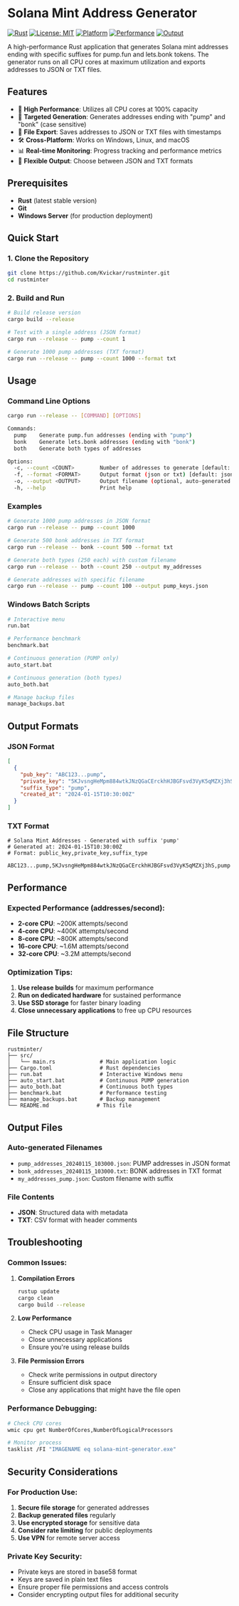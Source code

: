 # Solana Mint Address Generator

[![Rust](https://img.shields.io/badge/Rust-1.70+-orange.svg)](https://www.rust-lang.org/)
[![License: MIT](https://img.shields.io/badge/License-MIT-yellow.svg)](https://opensource.org/licenses/MIT)
[![Platform](https://img.shields.io/badge/Platform-Windows%20%7C%20Linux%20%7C%20macOS-blue.svg)](https://github.com/ReactOnAuth/Rust-Minter-Pump-Bonk)
[![Performance](https://img.shields.io/badge/Performance-1M%2B%20attempts%2Fs-green.svg)](https://github.com/ReactOnAuth/Rust-Minter-Pump-Bonk)
[![Output](https://img.shields.io/badge/Output-JSON%20%7C%20TXT-purple.svg)](https://github.com/ReactOnAuth/Rust-Minter-Pump-Bonk)

A high-performance Rust application that generates Solana mint addresses ending with specific suffixes for pump.fun and lets.bonk tokens. The generator runs on all CPU cores at maximum utilization and exports addresses to JSON or TXT files.

## Features

- 🚀 **High Performance**: Utilizes all CPU cores at 100% capacity
- 🎯 **Targeted Generation**: Generates addresses ending with "pump" and "bonk" (case sensitive)
- 💾 **File Export**: Saves addresses to JSON or TXT files with timestamps
- 🛠️ **Cross-Platform**: Works on Windows, Linux, and macOS
- 📊 **Real-time Monitoring**: Progress tracking and performance metrics
- 🔧 **Flexible Output**: Choose between JSON and TXT formats

## Prerequisites

- **Rust** (latest stable version)
- **Git**
- **Windows Server** (for production deployment)

## Quick Start

### 1. Clone the Repository
```bash
git clone https://github.com/Kvickar/rustminter.git
cd rustminter
```

### 2. Build and Run
```bash
# Build release version
cargo build --release

# Test with a single address (JSON format)
cargo run --release -- pump --count 1

# Generate 1000 pump addresses (TXT format)
cargo run --release -- pump --count 1000 --format txt
```

## Usage

### Command Line Options

```bash
cargo run --release -- [COMMAND] [OPTIONS]

Commands:
  pump    Generate pump.fun addresses (ending with "pump")
  bonk    Generate lets.bonk addresses (ending with "bonk")
  both    Generate both types of addresses

Options:
  -c, --count <COUNT>        Number of addresses to generate [default: 1]
  -f, --format <FORMAT>      Output format (json or txt) [default: json]
  -o, --output <OUTPUT>      Output filename (optional, auto-generated if not provided)
  -h, --help                 Print help
```

### Examples

```bash
# Generate 1000 pump addresses in JSON format
cargo run --release -- pump --count 1000

# Generate 500 bonk addresses in TXT format
cargo run --release -- bonk --count 500 --format txt

# Generate both types (250 each) with custom filename
cargo run --release -- both --count 250 --output my_addresses

# Generate addresses with specific filename
cargo run --release -- pump --count 100 --output pump_keys.json
```

### Windows Batch Scripts

```bash
# Interactive menu
run.bat

# Performance benchmark
benchmark.bat

# Continuous generation (PUMP only)
auto_start.bat

# Continuous generation (both types)
auto_both.bat

# Manage backup files
manage_backups.bat
```

## Output Formats

### JSON Format
```json
[
  {
    "pub_key": "ABC123...pump",
    "private_key": "5KJvsngHeMpm884wtkJNzQGaCErckhHJBGFsvd3VyK5qMZXj3hS",
    "suffix_type": "pump",
    "created_at": "2024-01-15T10:30:00Z"
  }
]
```

### TXT Format
```
# Solana Mint Addresses - Generated with suffix 'pump'
# Generated at: 2024-01-15T10:30:00Z
# Format: public_key,private_key,suffix_type

ABC123...pump,5KJvsngHeMpm884wtkJNzQGaCErckhHJBGFsvd3VyK5qMZXj3hS,pump
```

## Performance

### Expected Performance (addresses/second):
- **2-core CPU**: ~200K attempts/second
- **4-core CPU**: ~400K attempts/second
- **8-core CPU**: ~800K attempts/second
- **16-core CPU**: ~1.6M attempts/second
- **32-core CPU**: ~3.2M attempts/second

### Optimization Tips:
1. **Use release builds** for maximum performance
2. **Run on dedicated hardware** for sustained performance
3. **Use SSD storage** for faster binary loading
4. **Close unnecessary applications** to free up CPU resources

## File Structure

```
rustminter/
├── src/
│   └── main.rs              # Main application logic
├── Cargo.toml               # Rust dependencies
├── run.bat                  # Interactive Windows menu
├── auto_start.bat           # Continuous PUMP generation
├── auto_both.bat            # Continuous both types
├── benchmark.bat            # Performance testing
├── manage_backups.bat       # Backup management
└── README.md               # This file
```

## Output Files

### Auto-generated Filenames
- `pump_addresses_20240115_103000.json`: PUMP addresses in JSON format
- `bonk_addresses_20240115_103000.txt`: BONK addresses in TXT format
- `my_addresses_pump.json`: Custom filename with suffix

### File Contents
- **JSON**: Structured data with metadata
- **TXT**: CSV format with header comments

## Troubleshooting

### Common Issues:

1. **Compilation Errors**
   ```bash
   rustup update
   cargo clean
   cargo build --release
   ```

2. **Low Performance**
   - Check CPU usage in Task Manager
   - Close unnecessary applications
   - Ensure you're using release builds

3. **File Permission Errors**
   - Check write permissions in output directory
   - Ensure sufficient disk space
   - Close any applications that might have the file open

### Performance Debugging:
```bash
# Check CPU cores
wmic cpu get NumberOfCores,NumberOfLogicalProcessors

# Monitor process
tasklist /FI "IMAGENAME eq solana-mint-generator.exe"
```

## Security Considerations

### For Production Use:
1. **Secure file storage** for generated addresses
2. **Backup generated files** regularly
3. **Use encrypted storage** for sensitive data
4. **Consider rate limiting** for public deployments
5. **Use VPN** for remote server access

### Private Key Security:
- Private keys are stored in base58 format
- Keys are saved in plain text files
- Ensure proper file permissions and access controls
- Consider encrypting output files for additional security 
